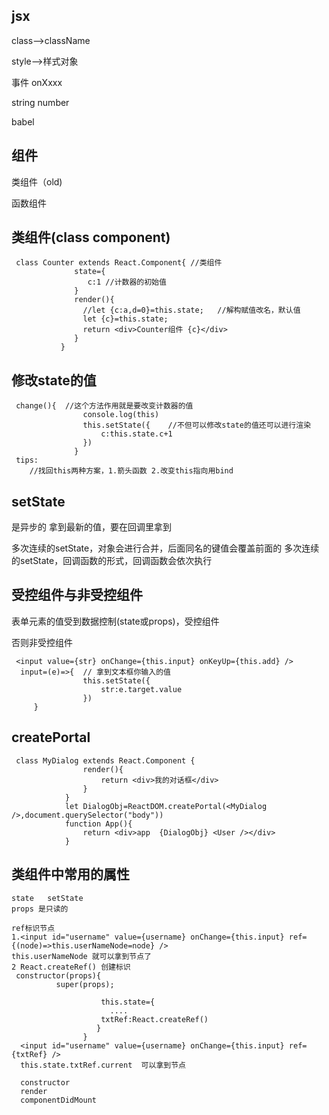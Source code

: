 ## jsx

class-->className

style-->样式对象

事件 onXxxx

string number 

babel 

## 组件

类组件（old)

函数组件

## 类组件(class component)

~~~
 class Counter extends React.Component{ //类组件
              state={
                 c:1 //计数器的初始值
              }
              render(){
                //let {c:a,d=0}=this.state;   //解构赋值改名，默认值
                let {c}=this.state;
                return <div>Counter组件 {c}</div>
              }
           }
~~~

## 修改state的值

~~~
 change(){  //这个方法作用就是要改变计数器的值
                console.log(this)
                this.setState({    //不但可以修改state的值还可以进行渲染
                    c:this.state.c+1
                })
              }
 tips:
    //找回this两种方案，1.箭头函数 2.改变this指向用bind
~~~

## setState

是异步的 拿到最新的值，要在回调里拿到

多次连续的setState，对象会进行合并，后面同名的键值会覆盖前面的
多次连续的setState，回调函数的形式，回调函数会依次执行

## 受控组件与非受控组件

表单元素的值受到数据控制(state或props)，受控组件

否则非受控组件

~~~
 <input value={str} onChange={this.input} onKeyUp={this.add} />
  input=(e)=>{  // 拿到文本框你输入的值
                this.setState({
                    str:e.target.value
                })
     }
~~~

## createPortal

~~~
 class MyDialog extends React.Component {
                render(){
                    return <div>我的对话框</div>
                }
            }
            let DialogObj=ReactDOM.createPortal(<MyDialog />,document.querySelector("body"))
            function App(){
                return <div>app  {DialogObj} <User /></div>
            }
~~~

## 类组件中常用的属性

~~~
state   setState
props 是只读的

ref标识节点 
1.<input id="username" value={username} onChange={this.input} ref={(node)=>this.userNameNode=node} />
this.userNameNode 就可以拿到节点了
2 React.createRef() 创建标识
 constructor(props){
          super(props);
                   
                    this.state={
                      ....
                    txtRef:React.createRef()
                   }
                }
  <input id="username" value={username} onChange={this.input} ref={txtRef} />
  this.state.txtRef.current  可以拿到节点
  
  constructor
  render
  componentDidMount
~~~

